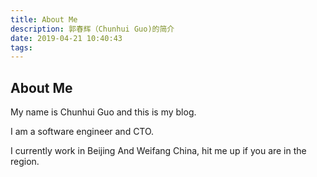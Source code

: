 ```yaml
---
title: About Me
description: 郭春辉（Chunhui Guo)的简介
date: 2019-04-21 10:40:43
tags:
---
```


## About Me

My name is Chunhui Guo and this is my blog.

I am a software engineer and CTO.

I currently work in Beijing And Weifang China, hit me up if you are in the region.


